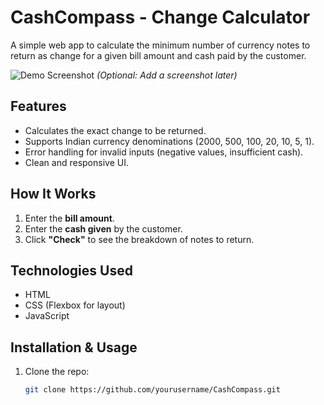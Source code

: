 # CashCompass - Change Calculator  

A simple web app to calculate the minimum number of currency notes to return as change for a given bill amount and cash paid by the customer.  

![Demo Screenshot](/demo.png) *(Optional: Add a screenshot later)*  

## Features  
- Calculates the exact change to be returned.  
- Supports Indian currency denominations (2000, 500, 100, 20, 10, 5, 1).  
- Error handling for invalid inputs (negative values, insufficient cash).  
- Clean and responsive UI.  

## How It Works  
1. Enter the **bill amount**.  
2. Enter the **cash given** by the customer.  
3. Click **"Check"** to see the breakdown of notes to return.  

## Technologies Used  
- HTML  
- CSS (Flexbox for layout)  
- JavaScript  

## Installation & Usage  
1. Clone the repo:  
   ```bash
   git clone https://github.com/yourusername/CashCompass.git

